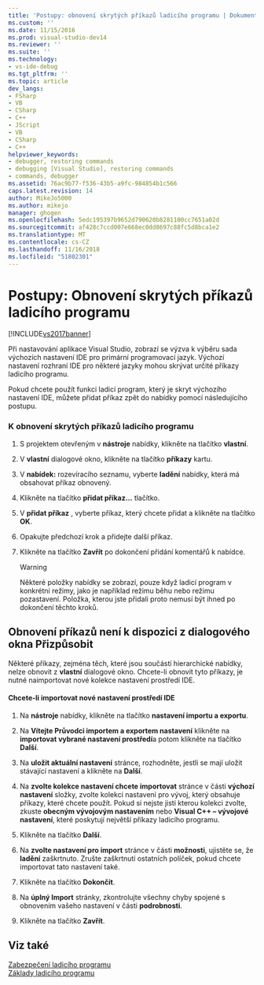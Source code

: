 ```yaml
---
title: 'Postupy: obnovení skrytých příkazů ladicího programu | Dokumentace Microsoftu'
ms.custom: ''
ms.date: 11/15/2016
ms.prod: visual-studio-dev14
ms.reviewer: ''
ms.suite: ''
ms.technology:
- vs-ide-debug
ms.tgt_pltfrm: ''
ms.topic: article
dev_langs:
- FSharp
- VB
- CSharp
- C++
- JScript
- VB
- CSharp
- C++
helpviewer_keywords:
- debugger, restoring commands
- debugging [Visual Studio], restoring commands
- commands, debugger
ms.assetid: 76ac9b77-f536-43b5-a9fc-984854b1c566
caps.latest.revision: 14
author: MikeJo5000
ms.author: mikejo
manager: ghogen
ms.openlocfilehash: 5edc195397b9652d790620b8281100cc7651a02d
ms.sourcegitcommit: af428c7ccd007e668ec0dd8697c88fc5d8bca1e2
ms.translationtype: MT
ms.contentlocale: cs-CZ
ms.lasthandoff: 11/16/2018
ms.locfileid: "51802301"
---
```

# <a name="how-to-restore-hidden-debugger-commands"></a>Postupy: Obnovení skrytých příkazů ladicího programu
[!INCLUDE[vs2017banner](../includes/vs2017banner.md)]

Při nastavování aplikace Visual Studio, zobrazí se výzva k výběru sada výchozích nastavení IDE pro primární programovací jazyk. Výchozí nastavení rozhraní IDE pro některé jazyky mohou skrývat určité příkazy ladicího programu.  
  
 Pokud chcete použít funkci ladicí program, který je skryt výchozího nastavení IDE, můžete přidat příkaz zpět do nabídky pomocí následujícího postupu.  
  
### <a name="to-restore-hidden-debugger-commands"></a>K obnovení skrytých příkazů ladicího programu  
  
1.  S projektem otevřeným v **nástroje** nabídky, klikněte na tlačítko **vlastní**.  
  
2.  V **vlastní** dialogové okno, klikněte na tlačítko **příkazy** kartu.  
  
3.  V **nabídek:** rozevíracího seznamu, vyberte **ladění** nabídky, která má obsahovat příkaz obnovený.  
  
4.  Klikněte na tlačítko **přidat příkaz...** tlačítko.  
  
5.  V **přidat příkaz** , vyberte příkaz, který chcete přidat a klikněte na tlačítko **OK**.  
  
6.  Opakujte předchozí krok a přidejte další příkaz.  
  
7.  Klikněte na tlačítko **Zavřít** po dokončení přidání komentářů k nabídce.  
  
    > [!WARNING]
    >  Některé položky nabídky se zobrazí, pouze když ladicí program v konkrétní režimy, jako je například režimu běhu nebo režimu pozastavení. Položka, kterou jste přidali proto nemusí být ihned po dokončení těchto kroků.  
  
## <a name="restoring-commands-not-available-from-the-customize-dialog-box"></a>Obnovení příkazů není k dispozici z dialogového okna Přizpůsobit  
 Některé příkazy, zejména těch, které jsou součástí hierarchické nabídky, nelze obnovit z **vlastní** dialogové okno. Chcete-li obnovit tyto příkazy, je nutné naimportovat nové kolekce nastavení prostředí IDE.  
  
#### <a name="to-import-new-ide-settings"></a>Chcete-li importovat nové nastavení prostředí IDE  
  
1.  Na **nástroje** nabídky, klikněte na tlačítko **nastavení importu a exportu**.  
  
2.  Na **Vítejte Průvodci importem a exportem nastavení** klikněte na **importovat vybrané nastavení prostředí**a potom klikněte na tlačítko **Další**.  
  
3.  Na **uložit aktuální nastavení** stránce, rozhodněte, jestli se mají uložit stávající nastavení a klikněte na **Další**.  
  
4.  Na **zvolte kolekce nastavení chcete importovat** stránce v části **výchozí nastavení** složky, zvolte kolekci nastavení pro vývoj, který obsahuje příkazy, které chcete použít. Pokud si nejste jisti kterou kolekci zvolte, zkuste **obecným vývojovým nastavením** nebo **Visual C++ – vývojové nastavení**, které poskytují největší příkazy ladicího programu.  
  
5.  Klikněte na tlačítko **Další**.  
  
6.  Na **zvolte nastavení pro import** stránce v části **možnosti**, ujistěte se, že **ladění** zaškrtnuto. Zrušte zaškrtnutí ostatních políček, pokud chcete importovat tato nastavení také.  
  
7.  Klikněte na tlačítko **Dokončit**.  
  
8.  Na **úplný Import** stránky, zkontrolujte všechny chyby spojené s obnovením vašeho nastavení v části **podrobnosti**.  
  
9. Klikněte na tlačítko **Zavřít**.  
  
## <a name="see-also"></a>Viz také  
 [Zabezpečení ladicího programu](../debugger/debugger-security.md)   
 [Základy ladicího programu](../debugger/debugger-basics.md)



